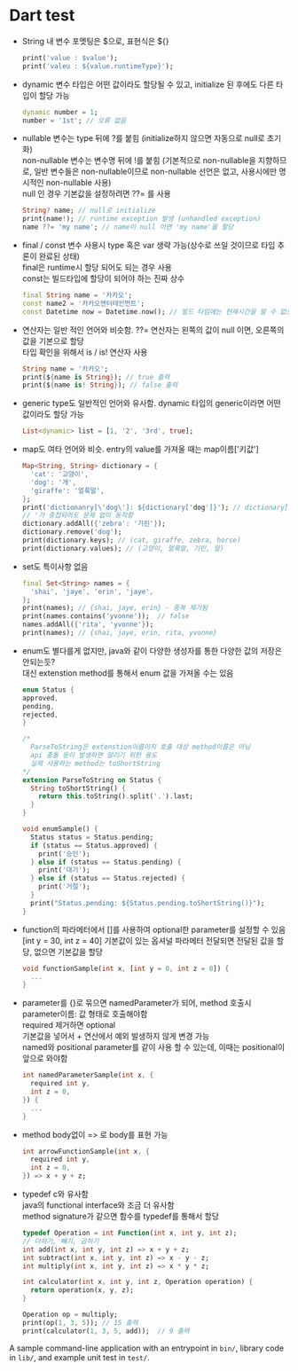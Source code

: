 # Dart test

* String 내 변수 포멧팅은 $으로, 표현식은 ${}
  ```dart
  print('value : $value');
  print('valeu : ${value.runtimeType}');
  ```
* dynamic 변수 타입은 어떤 값이라도 할당될 수 있고, initialize 된 후에도 다른 타입이 할당 가능
  ```dart
  dynamic number = 1;
  number = '1st'; // 오류 없음
  ```
* nullable 변수는 type 뒤에 ?를 붙힘 (initialize하지 않으면 자동으로 null로 초기화)    
  non-nullable 변수는 변수명 뒤에 !를 붙힘 (기본적으로 non-nullable을 지향하므로, 일반 변수들은 non-nullable이므로 non-nullable 선언은
  없고, 사용시에만 명시적인 non-nullable 사용)   
  null 인 경우 기본값을 설정하려면 ??= 를 사용
  ```dart
  String? name; // null로 initialize
  print(name!); // runtime exception 발생 (unhandled exception)  
  name ??= 'my name'; // name이 null 이면 'my name'을 할당
  ```
* final / const 변수 사용시 type 혹은 var 생략 가능(상수로 쓰일 것이므로 타입 추론이 완료된 상태)    
  final은 runtime시 할당 되어도 되는 경우 사용   
  const는 빌드타입에 할당이 되어야 하는 진짜 상수
  ```dart
  final String name = '카카오';
  const name2 = '카카오엔터테인먼트';
  const Datetime now = Datetime.now(); // 빌드 타임에는 현재시간을 알 수 없으므로 빌드 타임 에러
  ```
* 연산자는 일반 적인 언어와 비슷함. ??= 연산자는 왼쪽의 값이 null 이면, 오른쪽의 값을 기본으로 할당   
  타입 확인을 위해서 is / is! 연산자 사용
  ```dart
  String name = '카카오';
  print(${name is String}); // true 출력
  print(${name is! String}); // false 출력
  ```
* generic type도 일반적인 언어와 유사함. dynamic 타입의 generic이라면 어떤 값이라도 할당 가능
  ```dart
  List<dynamic> list = [1, '2', '3rd', true];
  ```
* map도 여타 언어와 비슷. entry의 value를 가져올 때는 map이름['키값']
  ```dart
  Map<String, String> dictionary = {
    'cat': '고양이',
    'dog': '개',
    'giraffe': '얼룩말',
  };
  print('dictionanry[\'dog\']: ${dictionary['dog']}'); // dictionary['dog']: 개
  // '가 중첩되어도 문제 없이 동작함
  dictionary.addAll({'zebra': '기린'});
  dictionary.remove('dog');
  print(dictionary.keys); // (cat, giraffe, zebra, horse) 
  print(dictionary.values); // (고양이, 얼룩말, 기린, 말)
  ```
* set도 특이사항 없음
  ```dart
  final Set<String> names = {
    'shai', 'jaye', 'erin', 'jaye',
  };
  print(names); // {shai, jaye, erin} - 중복 제거됨
  print(names.contains('yvonne'));  // false
  names.addAll({'rita', 'yvonne'});
  print(names); // {shai, jaye, erin, rita, yvonne}
  ```
* enum도 별다를게 없지만, java와 같이 다양한 생성자를 통한 다양한 값의 저장은 안되는듯?   
  대신 extenstion method를 통해서 enum 값을 가져올 수는 있음
  ```dart
  enum Status {
  approved,
  pending,
  rejected,
  }
  
  /*
    ParseToString은 extenstion이름이지 호출 대상 method이름은 아님
    api 충돌 등이 발생하면 알리기 위한 용도
    실제 사용하는 method는 toShortString 
  */
  extension ParseToString on Status {
    String toShortString() {
      return this.toString().split('.').last;
    }
  }
  
  void enumSample() {
    Status status = Status.pending;
    if (status == Status.approved) {
      print('승인');
    } else if (status == Status.pending) {
      print('대기');
    } else if (status == Status.rejected) {
      print('거절');
    }
    print("Status.pending: ${Status.pending.toShortString()}");
  }
  ```
* function의 파라메터에서 []를 사용하여 optional한 parameter를 설정할 수 있음   
  [int y = 30, int z = 40] 기본값이 있는 옵셔널 파라메터
  전달되면 전달된 값을 할당, 없으면 기본값을 할당
  ```dart
  void functionSample(int x, [int y = 0, int z = 0]) {
    ...
  }
  ```
* parameter를 {}로 묶으면 namedParameter가 되어, method 호출시 parameter이름: 값 형태로 호출해야함   
  required 제거하면 optional   
  기본값을 넣어서 + 연산에서 예외 발생하지 않게 변경 가능   
  named와 positional parameter를 같이 사용 할 수 있는데, 이때는 positional이 앞으로 와야함
  ```dart
  int namedParameterSample(int x, {
    required int y,
    int z = 0,
  }) {
    ...
  }
  ```
* method body없이 => 로 body를 표현 가능
  ```dart
  int arrowFunctionSample(int x, {
    required int y,
    int z = 0,
  }) => x + y + z;
  ```
* typedef c와 유사함   
  java의 functional interface와 조금 더 유사함   
  method signature가 같으면 함수를 typedef를 통해서 할당
  ```dart
  typedef Operation = int Function(int x, int y, int z);
  // 더하기, 빼기, 곱하기
  int add(int x, int y, int z) => x + y + z;
  int subtract(int x, int y, int z) => x - y - z;
  int multiply(int x, int y, int z) => x * y * z;
  
  int calculator(int x, int y, int z, Operation operation) {
    return operation(x, y, z);
  }
  
  Operation op = multiply;
  print(op(1, 3, 5)); // 15 출력
  print(calculator(1, 3, 5, add));  // 9 출력
  ```

A sample command-line application with an entrypoint in `bin/`, library code
in `lib/`, and example unit test in `test/`.
